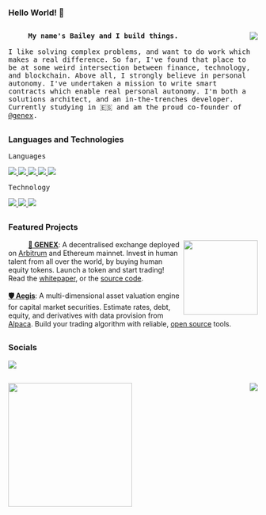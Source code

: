 ### Hello World! 👋

##

<img align="right" src="https://img.icons8.com/ios-filled/100/000000/weightlift.png"/>
<samp>
  <p align=”justify” style="text-indent:40px;">
    <b>My name's Bailey and I build things.</b>
    <br/>
    <br/>
    I like solving complex problems, and want to do work which makes a real difference. So far, I've found that place to be at some weird intersection between finance, technology, and blockchain. Above all, I strongly believe in personal autonomy. I've undertaken a mission to write smart contracts which enable real personal autonomy. I'm both a solutions architect, and an in-the-trenches developer. Currently studying in 🇪🇸 and am the proud co-founder of <a href="https://github.com/genex-tech">@genex</a>.
  </p>
</samp>

##

### **Languages and Technologies**
<samp>Languages</samp>
<div float="left">
  <a href="https://www.python.org/">
    <img src="https://img.icons8.com/ios-filled/50/000000/python.png"/>
  </a>

  <a href="https://docs.soliditylang.org/en/v0.8.16/">
    <img src="https://img.icons8.com/ios-filled/50/000000/solidity.png"/>
  </a>

  <a href="https://www.postgresql.org/">
    <img src="https://img.icons8.com/ios-filled/50/000000/postgreesql.png"/>
  </a>

  <a href="https://www.javascript.com/">
   <img src="https://img.icons8.com/ios-filled/50/000000/javascript.png"/>
  </a>

  <a href="https://go.dev/">
   <img src="https://img.icons8.com/ios-filled/50/000000/golang.png"/>
  </a>
</div>

<samp>Technology</samp>
<div float="left">
  <a href="https://ethereum.org/en/">
    <img src="https://img.icons8.com/ios-filled/50/000000/ethereum.png"/>
  </a>

  <a href="https://www.linux.org/">
   <img src="https://img.icons8.com/ios-filled/50/000000/linux.png"/>
  </a>

  <a href="https://git-scm.com/">
   <img src="https://img.icons8.com/ios-filled/50/000000/git.png"/>
  </a>

</div>

##

### **Featured Projects**

<a href="https://genex.app" align="right">
  <img src="https://github.com/itchysnake/itchysnake/blob/master/rec/black_genex.gif" width="150" align="right"/>
</a>

<p align=”justify” style="text-indent:40px;"> 
  <a href="https://github.com/itchysnake/genex"><b>🌳 GENEX</b></a>: A decentralised exchange deployed on <a href="https://portal.arbitrum.one">Arbitrum</a> and Ethereum mainnet. Invest in human talent from all over the world, by buying human equity tokens. Launch a token and start trading! Read the <a href="https://genex.app/whitepaper">whitepaper</a>, or the <a href="https://github.com/itchysnake/genex">source code</a>.
  <br/><br/>
  <a href="https://github.com/itchysnake/aegis"><b>🛡 Aegis</b></a>: A multi-dimensional asset valuation engine for capital market securities. Estimate rates, debt, equity, and derivatives with data provision from <a href="https://alpaca.markets/">Alpaca</a>. Build your trading algorithm with reliable, <a href="https://github.com/itchysnake/aegis">open source</a> tools.
</p>

##

### **Socials**
<a href="https://www.linkedin.com/in/bailey-de-villiers/">
  <img src="https://img.icons8.com/ios-filled/50/000000/linkedin.png"/>
</a>

##

<img align="left" src="https://cdn.dribbble.com/users/2646423/screenshots/5507196/computer.gif" width="250">
<img align="right" src="https://github-readme-stats.vercel.app/api?username=itchysnake&show_icons=true"/>